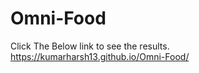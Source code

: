 # Omni-Food
Click The Below link to see the results.
<a href="https://kumarharsh13.github.io/Omni-Food/" target="_blank">https://kumarharsh13.github.io/Omni-Food/</a>
